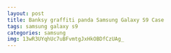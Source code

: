 ```yaml
---
layout: post
title: Banksy graffiti panda Samsung Galaxy S9 Case
tags: samsung galaxy s9
categories: samsung
img: 13wR3UYqhUc7uBFvmtgJxHkOBDfCzUAg_
---
```

